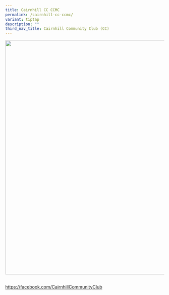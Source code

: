 ```yaml
---
title: Cairnhill CC CCMC
permalink: /cairnhill-cc-ccmc/
variant: tiptap
description: ""
third_nav_title: Cairnhill Community Club (CC)
---
```

<div class="isomer-image-wrapper">
<img style="width: 740px; color: rgb(0, 0, 0); font-family: system-ui, -apple-system, &quot;system-ui&quot;, &quot;Segoe UI&quot;, Roboto, Oxygen, Ubuntu, Cantarell, &quot;Open Sans&quot;, &quot;Helvetica Neue&quot;, sans-serif; font-size: medium; font-style: normal; font-variant-ligatures: normal; font-variant-caps: normal; font-weight: 400; letter-spacing: normal; orphans: 2; text-align: start; text-indent: 0px; text-transform: none; widows: 2; word-spacing: 0px; -webkit-text-stroke-width: 0px; white-space: normal; text-decoration-thickness: initial; text-decoration-style: initial; text-decoration-color: initial;" height="auto" width="100%" src="https://moca.sgp1.cdn.digitaloceanspaces.com/Our%20Communities/64f7051b8446e75f7b97bc29_25%2520%2526%252026%2520July%25202022(3).webp">
</div>
<p>
<br><a href="https://facebook.com/CairnhillCommunityClub" rel="noopener noreferrer nofollow" target="_blank">https://facebook.com/CairnhillCommunityClub</a>
</p>